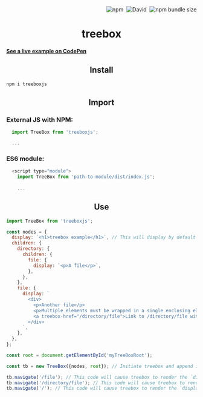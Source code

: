 <div align="right">
  <img alt="npm" src="https://img.shields.io/npm/v/treeboxjs">&nbsp;
  <img alt="David" src="https://img.shields.io/david/jaredgorski/treebox">&nbsp;
  <img alt="npm bundle size" src="https://img.shields.io/bundlephobia/min/treeboxjs">
</div>

<div align="center">
  <h1>
    treebox
  </h1>
</div>

#### [See a live example on CodePen](https://codepen.io/jaredgorski/pen/XWmKVPQ)

<div align="center">
  <h2>
    Install
  </h2>
</div>

```
npm i treeboxjs
```

<div align="center">
  <h2>
    Import
  </h2>
</div>
<h3>
  External JS with NPM:
</h3>

```js
  import TreeBox from 'treeboxjs';

  ...
```

<h3>
  ES6 module:
</h3>

```js
  <script type="module">
    import TreeBox from 'path-to-module/dist/index.js';
    
    ...
```

<div align="center">
  <h2>
    Use
  </h2>
</div>

```js
import TreeBox from 'treeboxjs';

const nodes = {
  display: `<h1>treebox example</h1>`, // This will display by default when treebox is rendered
  children: {
    directory: {
      children: {
        file: {
          display: `<p>A file</p>`,
        },
      },
    },
    file: {
      display: `
        <div>
          <p>Another file</p>
          <p>Multiple elements must be wrapped in a single enclosing element</p>
          <a treebox-href="/directory/file">Link to /directory/file within treebox</a>
        </div>
      `,
    },
  },
};

const root = document.getElementById('myTreeBoxRoot');

const tb = new TreeBox({nodes, root}); // Initiate treebox and append it to the "root" element

tb.navigate('/file'); // This code will cause treebox to render the `display` HTML at `nodes.children.file`
tb.navigate('/directory/file'); // This code will cause treebox to render the `display` HTML at `nodes.children.directory.children.file`
tb.navigate('/'); // This code will cause treebox to render the `display` HTML at `nodes.children`
```
